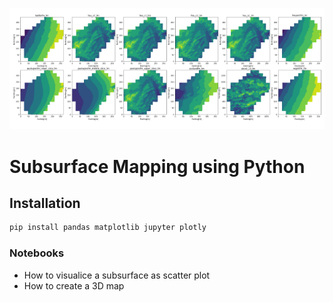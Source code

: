 ![countour](/countour_maps.png)

# Subsurface Mapping using Python

## Installation
```bash
pip install pandas matplotlib jupyter plotly
```

### Notebooks
* How to visualice a subsurface as scatter plot
* How to create a 3D map